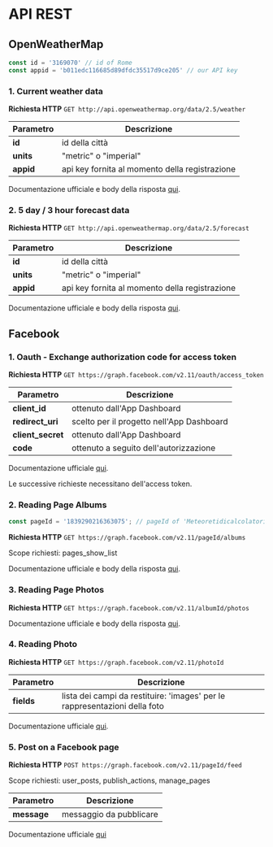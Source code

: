 # API REST

## OpenWeatherMap
```javascript
const id = '3169070' // id of Rome
const appid = 'b011edc116685d89dfdc35517d9ce205' // our API key 
```

### 1. Current weather data

**Richiesta HTTP**
`GET http://api.openweathermap.org/data/2.5/weather`

| Parametro | Descrizione |
| --------- | ----------- |
| **id** | id della città |
| **units** | "metric" o "imperial" |
| **appid** | api key fornita al momento della registrazione |

Documentazione ufficiale e body della risposta [qui](https://openweathermap.org/current).


### 2. 5 day / 3 hour forecast data
**Richiesta HTTP**
`GET http://api.openweathermap.org/data/2.5/forecast`

| Parametro | Descrizione |
| --------- | ----------- |
| **id** | id della città |
| **units** | "metric" o "imperial" |
| **appid** | api key fornita al momento della registrazione |

Documentazione ufficiale e body della risposta [qui](https://openweathermap.org/forecast5).


## Facebook
### 1. Oauth - Exchange authorization code for access token
**Richiesta HTTP**
`GET https://graph.facebook.com/v2.11/oauth/access_token`

| Parametro | Descrizione |
| --------- | ----------- |
| **client_id** | ottenuto dall'App Dashboard |
| **redirect_uri** | scelto per il progetto nell'App Dashboard |
| **client_secret** | ottenuto dall'App Dashboard |
| **code** | ottenuto a seguito dell'autorizzazione |

Documentazione ufficiale [qui](https://developers.facebook.com/docs/facebook-login/access-tokens#usertokens).


Le successive richieste necessitano dell'access token.

### 2. Reading Page Albums
```javascript
const pageId = '1839290216363075'; // pageId of 'Meteoretidicalcolatori1718'
```

**Richiesta HTTP**
`GET https://graph.facebook.com/v2.11/pageId/albums`

Scope richiesti: pages_show_list

Documentazione ufficiale e body della risposta [qui](https://developers.facebook.com/docs/graph-api/reference/page/albums).

### 3. Reading Page Photos
**Richiesta HTTP**
`GET https://graph.facebook.com/v2.11/albumId/photos`

Documentazione ufficiale e body della risposta [qui](https://developers.facebook.com/docs/graph-api/reference/page/photos/).

### 4. Reading Photo
**Richiesta HTTP**
`GET https://graph.facebook.com/v2.11/photoId`

| Parametro | Descrizione |
| --------- | ----------- |
| **fields** | lista dei campi da restituire: 'images' per le rappresentazioni della foto |

Documentazione ufficiale [qui](https://developers.facebook.com/docs/graph-api/reference/photo/).

### 5. Post on a Facebook page
**Richiesta HTTP**
`POST https://graph.facebook.com/v2.11/pageId/feed`

Scope richiesti: user_posts, publish_actions, manage_pages

| Parametro | Descrizione |
| --------- | ----------- |
| **message** | messaggio da pubblicare |

Documentazione ufficiale [qui](https://developers.facebook.com/docs/graph-api/reference/v2.11/post#publishing)
